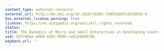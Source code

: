 ```yaml
---
content_type: external-resource
external_url: http://dx.doi.org/10.1016/S0305-750X%2897%2910010-9
has_external_license_warning: true
license: https://en.wikipedia.org/wiki/All_rights_reserved
status: ''
title: The Dynamics of Micro and Small Enterprises in Developing Countries
uid: 26fc6bae-dd0d-4d92-9586-ce632948876b
wayback_url: ''
---
```


